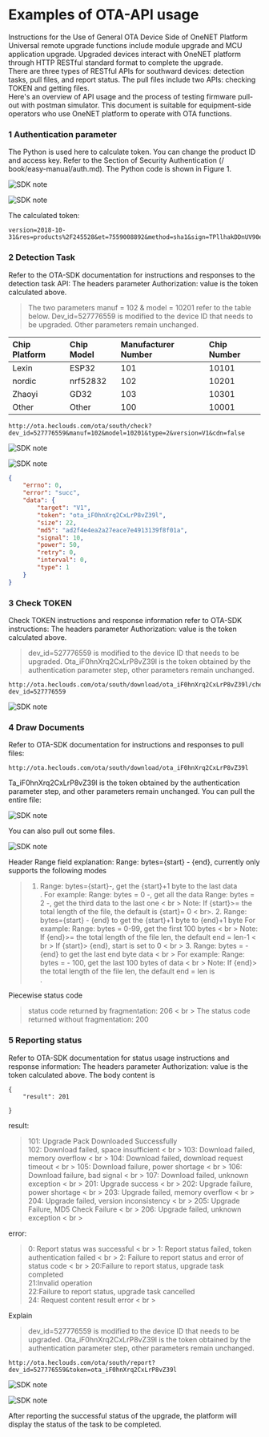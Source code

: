 # Examples of OTA-API usage

Instructions for the Use of General OTA Device Side of OneNET Platform
Universal remote upgrade functions include module upgrade and MCU application upgrade. Upgraded devices interact with OneNET platform through HTTP RESTful standard format to complete the upgrade. <br/>
There are three types of RESTful APIs for southward devices: detection tasks, pull files, and report status. The pull files include two APIs: checking TOKEN and getting files. <br>
Here's an overview of API usage and the process of testing firmware pull-out with postman simulator.
This document is suitable for equipment-side operators who use OneNET platform to operate with OTA functions.


### 1 Authentication parameter

The Python is used here to calculate token. You can change the product ID and access key. Refer to the Section of Security Authentication (/ book/easy-manual/auth.md). The Python code is shown in Figure 1.

![SDK note](/images/OTA/ota-api/ota-api1.png)

![SDK note](/images/OTA/ota-api/ota-api2.png)

The calculated token:
```
version=2018-10-31&res=products%2F245528&et=7559008892&method=sha1&sign=TPllhakDDnUV90epLnOqpj6aWqI%3D
```
### 2 Detection Task
Refer to the OTA-SDK documentation for instructions and responses to the detection task API:
The headers parameter Authorization: value is the token calculated above.

> The two parameters manuf = 102 & model = 10201 refer to the table below. Dev_id=527776559 is modified to the device ID that needs to be upgraded. Other parameters remain unchanged.

| Chip Platform | Chip Model | Manufacturer Number | Chip Number|
|:-|:-|:-|:-|
| Lexin | ESP32 | 101 | 10101|
|nordic |nrf52832|  102 |10201|
| Zhaoyi | GD32 | 103 | 10301|
| Other | Other | 100 | 10001|

```
http://ota.heclouds.com/ota/south/check?dev_id=527776559&manuf=102&model=10201&type=2&version=V1&cdn=false
```

![SDK note](/images/OTA/ota-api/ota-api3.png)

![SDK note](/images/OTA/ota-api/ota-api4.png)


```json
{
    "errno": 0,
    "error": "succ",
    "data": {
        "target": "V1",
        "token": "ota_iF0hnXrq2CxLrP8vZ39l",
        "size": 22,
        "md5": "ad2f4e4ea2a27eace7e4913139f8f01a",
        "signal": 10,
        "power": 50,
        "retry": 0,
        "interval": 0,
        "type": 1
    }
}
```
### 3 Check TOKEN
Check TOKEN instructions and response information refer to OTA-SDK instructions:
The headers parameter Authorization: value is the token calculated above.
> dev_id=527776559 is modified to the device ID that needs to be upgraded. Ota_iF0hnXrq2CxLrP8vZ39l is the token obtained by the authentication parameter step, other parameters remain unchanged.

```
http://ota.heclouds.com/ota/south/download/ota_iF0hnXrq2CxLrP8vZ39l/check?dev_id=527776559
```
![SDK note](/images/OTA/ota-api/ota-api5.png)

### 4 Draw Documents
Refer to OTA-SDK documentation for instructions and responses to pull files:
```
http://ota.heclouds.com/ota/south/download/ota_iF0hnXrq2CxLrP8vZ39l
```
Ta_iF0hnXrq2CxLrP8vZ39l is the token obtained by the authentication parameter step, and other parameters remain unchanged.
You can pull the entire file:

![SDK note](/images/OTA/ota-api/ota-api6.png)

You can also pull out some files.

![SDK note](/images/OTA/ota-api/ota-api7.png)

Header Range field explanation: Range: bytes={start} - {end}, currently only supports the following modes
> 1. Range: bytes={start}-, get the {start}+1 byte to the last data <br>.
    For example: Range: bytes = 0 -, get all the data
    Range: bytes = 2 -, get the third data to the last one < br >
    Note: If {start}>= the total length of the file, the default is {start}= 0 < br>.
    2. Range: bytes={start} - {end} to get the {start}+1 byte to {end}+1 byte
    For example: Range: bytes = 0-99, get the first 100 bytes < br >
    Note: If {end}>= the total length of the file len, the default end = len-1 < br >
    If {start}> {end}, start is set to 0 < br >
    3. Range: bytes = - {end} to get the last end byte data < br >
    For example: Range: bytes = - 100, get the last 100 bytes of data < br >
    Note: If {end}> the total length of the file len, the default end = len is <br>.

Piecewise status code
> status code returned by fragmentation: 206 < br >
  The status code returned without fragmentation: 200

### 5 Reporting status
Refer to OTA-SDK documentation for status usage instructions and response information:
The headers parameter Authorization: value is the token calculated above.
The body content is

```
{
    "result": 201

}
```

result:

> 101: Upgrade Pack Downloaded Successfully <br>
 102: Download failed, space insufficient < br >
 103: Download failed, memory overflow < br >
 104: Download failed, download request timeout < br >
 105: Download failure, power shortage < br >
 106: Download failure, bad signal < br >
 107: Download failed, unknown exception < br >
 201: Upgrade success < br >
 202: Upgrade failure, power shortage < br >
 203: Upgrade failed, memory overflow < br >
 204: Upgrade failed, version inconsistency < br >
 205: Upgrade Failure, MD5 Check Failure < br >
206: Upgrade failed, unknown exception < br >

error:

> 0: Report status was successful < br >
1: Report status failed, token authentication failed < br >
2: Failure to report status and error of status code < br >
20:Failure to report status, upgrade task completed <br>
21:Invalid operation <br>
22:Failure to report status, upgrade task cancelled <br>
24: Request content result error < br >

Explain
> dev_id=527776559 is modified to the device ID that needs to be upgraded. Ota_iF0hnXrq2CxLrP8vZ39l is the token obtained by the authentication parameter step, other parameters remain unchanged.

```
http://ota.heclouds.com/ota/south/report?dev_id=527776559&token=ota_iF0hnXrq2CxLrP8vZ39l
```

![SDK note](/images/OTA/ota-api/ota-api8.png)

![SDK note](/images/OTA/ota-api/ota-api9.png)


After reporting the successful status of the upgrade, the platform will display the status of the task to be completed.